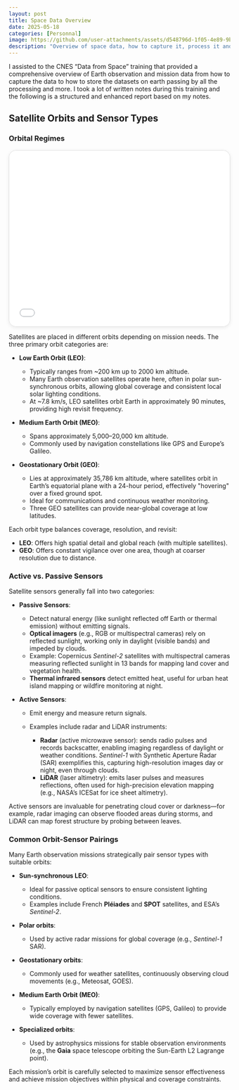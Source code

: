 ```yaml
---
layout: post
title: Space Data Overview
date: 2025-05-18
categories: [Personnal]
image: https://github.com/user-attachments/assets/d548796d-1f05-4e89-9b72-6fb4c76cdcb9
description: "Overview of space data, how to capture it, process it and value it."
---
```


I assisted to the CNES “Data from Space” training that provided a comprehensive overview of Earth observation and mission data from how to capture the data to how to store the datasets on earth passing by all the processing and more. I took a lot of written notes during this training and the following is a structured and enhanced report based on my notes.

## Satellite Orbits and Sensor Types

### Orbital Regimes

<div style="overflow:hidden; border-radius: 16px; box-shadow: 0 2px 8px rgba(0,0,0,0.08); border: 1px solid #e0e0e0;">
    <embed src="{{ site.baseurl }}/simulations/orbits.html" width="100%" height="400px" style="border-radius:16px;"/>
</div>

Satellites are placed in different orbits depending on mission needs. The three primary orbit categories are:

* **Low Earth Orbit (LEO)**:

  * Typically ranges from \~200 km up to 2000 km altitude.
  * Many Earth observation satellites operate here, often in polar sun-synchronous orbits, allowing global coverage and consistent local solar lighting conditions.
  * At \~7.8 km/s, LEO satellites orbit Earth in approximately 90 minutes, providing high revisit frequency.

* **Medium Earth Orbit (MEO)**:

  * Spans approximately 5,000–20,000 km altitude.
  * Commonly used by navigation constellations like GPS and Europe’s Galileo.

* **Geostationary Orbit (GEO)**:

  * Lies at approximately 35,786 km altitude, where satellites orbit in Earth’s equatorial plane with a 24-hour period, effectively "hovering" over a fixed ground spot.
  * Ideal for communications and continuous weather monitoring.
  * Three GEO satellites can provide near-global coverage at low latitudes.

Each orbit type balances coverage, resolution, and revisit:

* **LEO**: Offers high spatial detail and global reach (with multiple satellites).
* **GEO**: Offers constant vigilance over one area, though at coarser resolution due to distance.

### Active vs. Passive Sensors

Satellite sensors generally fall into two categories:

* **Passive Sensors**:

  * Detect natural energy (like sunlight reflected off Earth or thermal emission) without emitting signals.
  * **Optical imagers** (e.g., RGB or multispectral cameras) rely on reflected sunlight, working only in daylight (visible bands) and impeded by clouds.
  * Example: Copernicus *Sentinel-2* satellites with multispectral cameras measuring reflected sunlight in 13 bands for mapping land cover and vegetation health.
  * **Thermal infrared sensors** detect emitted heat, useful for urban heat island mapping or wildfire monitoring at night.

* **Active Sensors**:

  * Emit energy and measure return signals.
  * Examples include radar and LiDAR instruments:

    * **Radar** (active microwave sensor): sends radio pulses and records backscatter, enabling imaging regardless of daylight or weather conditions. *Sentinel-1* with Synthetic Aperture Radar (SAR) exemplifies this, capturing high-resolution images day or night, even through clouds.
    * **LiDAR** (laser altimetry): emits laser pulses and measures reflections, often used for high-precision elevation mapping (e.g., NASA’s ICESat for ice sheet altimetry).

Active sensors are invaluable for penetrating cloud cover or darkness—for example, radar imaging can observe flooded areas during storms, and LiDAR can map forest structure by probing between leaves.

### Common Orbit-Sensor Pairings

Many Earth observation missions strategically pair sensor types with suitable orbits:

* **Sun-synchronous LEO**:

  * Ideal for passive optical sensors to ensure consistent lighting conditions.
  * Examples include French **Pléiades** and **SPOT** satellites, and ESA’s *Sentinel-2*.

* **Polar orbits**:

  * Used by active radar missions for global coverage (e.g., *Sentinel-1* SAR).

* **Geostationary orbits**:

  * Commonly used for weather satellites, continuously observing cloud movements (e.g., Meteosat, GOES).

* **Medium Earth Orbit (MEO)**:

  * Typically employed by navigation satellites (GPS, Galileo) to provide wide coverage with fewer satellites.

* **Specialized orbits**:

  * Used by astrophysics missions for stable observation environments (e.g., the **Gaia** space telescope orbiting the Sun-Earth L2 Lagrange point).

Each mission’s orbit is carefully selected to maximize sensor effectiveness and achieve mission objectives within physical and coverage constraints.


